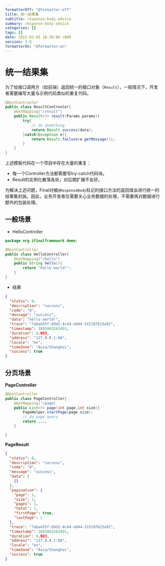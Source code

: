 ```yaml
---
formatterOff: "@formatter:off"
title: 统一结果集
subtitle: response-body-advice 
summary: response-body-advice
categories: [] 
tags: [] 
date: 2022-03-05 16:38:04 +800 
version: 1.0
formatterOn: "@formatter:on"
---
```


# 统一结果集

为了给接口调用方（如前端）返回统一的接口对象（`Result`），一般情况下，开发者需要编写大量与示例代码类似的重复代码。

```java
@RestControoler
public class ResultControoler{
    @GetMapping("/result")
    public Result<?> result(Params params){
        try{
            // do domething
            return Result.success(data);
        }catch(Exception e){
            return Result.failure(e.getMessage());
        }
    }
}
```
上述模板代码在一个项目中存在大量的重复：

* 每一个Controller方法都需要写try-catch代码块。
* Result的实例化散落各处，对后期扩展不友好。

为解决上述问题，Final对被`@ResponseBody`标记的接口方法的返回值会进行统一的结果集封装。因此，业务开发者仅需要关心业务数据的处理，不需要再对数据进行额外的包装处理。

## 一般场景

* HelloController

```java
package org.ifinalframework.demo;

@RestController
public class HelloController{
    @GetMapping("/hello")
    public String hello(){
        return "hello world!";
    }
}
```

* 结果

```json
{
  "status": 0,
  "description": "success",
  "code": "0",
  "message": "success",
  "data": "hello world!",
  "trace": "7aba435f-69d2-4c44-a944-315107623a92",
  "timestamp": 1605063263491,
  "duration": 0.063,
  "address": "127.0.0.1:80",
  "locale": "en",
  "timeZone": "Asia/Shanghai",
  "success": true
}
```

## 分页场景


**PageController**

```java
@RestController
public class PageController{
    @GetMapping("/page)
    public List<?> page(int page,int size){
        PageHelper.startPage(page.size);
        // do page query
        return ...;
    }

}
```

**PageResult**

```json
{
  "status": 0,
  "description": "success",
  "code": "0",
  "message": "success",
  "data": [
    {}
  ],
  "pagination": {
    "page": 1,
    "size": 1,
    "pages": 1,
    "total": 1,
    "firstPage": true,
    "lastPage": 1
  },
  "trace": "7aba435f-69d2-4c44-a944-315107623a92",
  "timestamp": 1605063263491,
  "duration": 0.063,
  "address": "127.0.0.1:80",
  "locale": "en",
  "timeZone": "Asia/Shanghai",
  "success": true
}
```